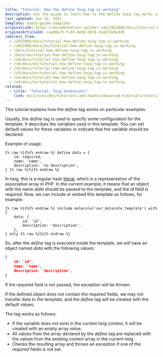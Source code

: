 ```yaml
---
title: "Tutorial: How the define Twig tag is working"
description: Use the guide to learn how to the define twig tag works in the template.
last_updated: Jun 16, 2021
template: howto-guide-template
originalLink: https://documentation.spryker.com/2021080/docs/tutorial-how-define-twig-tag-is-working
originalArticleId: caa98ac5-fcd3-4e58-b6f8-2aa573e5ed36
redirect_from:
  - /2021080/docs/tutorial-how-define-twig-tag-is-working
  - /2021080/docs/en/tutorial-how-define-twig-tag-is-working
  - /docs/tutorial-how-define-twig-tag-is-working
  - /docs/en/tutorial-how-define-twig-tag-is-working
  - /v6/docs/tutorial-how-define-twig-tag-is-working
  - /v6/docs/en/tutorial-how-define-twig-tag-is-working
  - /v5/docs/tutorial-how-define-twig-tag-is-working
  - /v5/docs/en/tutorial-how-define-twig-tag-is-working
  - /v4/docs/tutorial-how-define-twig-tag-is-working
  - /v4/docs/en/tutorial-how-define-twig-tag-is-working
related:
  - title: "Tutorial: Twig extensions"
    link: docs/scos/dev/tutorials-and-howtos/advanced-tutorials/tutorial-twig-extensions.html
---
```


This tutorial explains how the *define* tag works on particular examples.

Usually, the *define* tag is used to specify some configuration for the template. It describes the variables used in this template. You can set default values for these variables or indicate that the variable should be declared.

Example of usage:

```twig
{% raw %}{%{% endraw %} define data = {
    id: required,
    name: 'name',
    description: 'no description',
} {% raw %}%}{% endraw %}
```

In twig, this is a regular hash [literal](https://twig.symfony.com/doc/2.x/templates.html#literals), which is a representation of the associative array in PHP. In the current example, it means that an object with the name *data* should be passed to the template, and the *id* field is required. Now, we can include or embed this template as follows, for example:

```twig
{% raw %}{%{% endraw %} include molecule('our_molecule_template') with {
    data: {
        id: 'id',
        description: 'description',
    },
} only {% raw %}%}{% endraw %}
```

So, after the *define* tag is executed inside the template, we will have an object named *data* with the following values:

```json
{
    id: 'id',
    name: 'name',
    description: 'description',
}
```

If the required field is not passed, the exception will be thrown.

If the defined object does not contain the required fields, we may not transfer data to the template, and the *define* tag will be created with the default values.

The tag works as follows:

* If the variable does not exist in the current twig context, it will be created with an empty array value.
* All values from the array declared by the *define* tag are replaced with the values from the existing context array in the current twig.
* Checks the resulting array and throws an exception if one of the required fields is not set.
